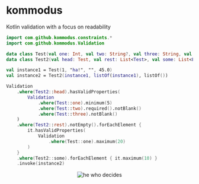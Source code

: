 # kommodus
Kotlin validation with a focus on readability

```kotlin
import com.github.kommodus.constraints.*
import com.github.kommodus.Validation

data class Test(val one: Int, val two: String?, val three: String, val four: Double?)
data class Test2(val head: Test, val rest: List<Test>, val some: List<Long>)

val instance1 = Test(1, "ha!", "", 45.0)
val instance2 = Test2(instance1, listOf(instance1), listOf())

Validation
    .where(Test2::head).hasValidProperties(
        Validation
            .where(Test::one).minimum(5)
            .where(Test::two).required().notBlank()
            .where(Test::three).notBlank()
    )
    .where(Test2::rest).notEmpty().forEachElement {
        it.hasValidProperties(
            Validation
                .where(Test::one).maximum(20)
        )
    }
    .where(Test2::some).forEachElement { it.maximum(10) }
    .invoke(instance2)

```

<p align="center">
  <img src="https://allthingsd.com/files/2012/07/commodus_thumb.png" alt="he who decides"/>
</p>
